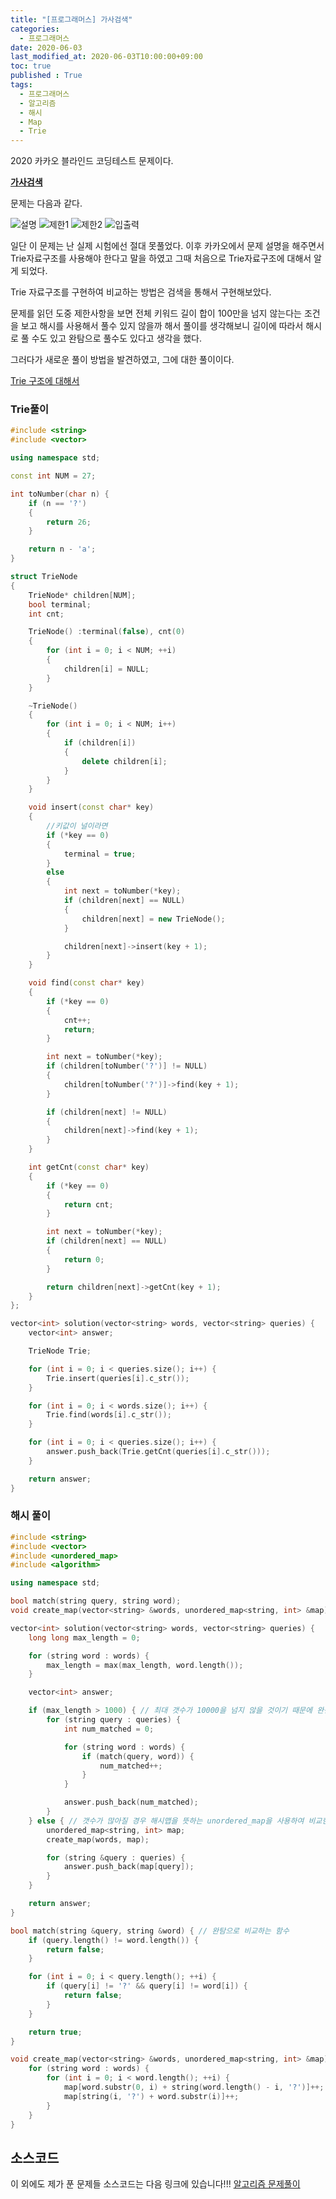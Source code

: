 ```yaml
---
title: "[프로그래머스] 가사검색"
categories: 
  - 프로그래머스
date: 2020-06-03
last_modified_at: 2020-06-03T10:00:00+09:00
toc: true
published : True
tags: 
  - 프로그래머스
  - 알고리즘
  - 해시
  - Map
  - Trie
---
```


2020 카카오 블라인드 코딩테스트 문제이다. 

**[가사검색](https://programmers.co.kr/learn/courses/30/lessons/60060)**

문제는 다음과 같다. 

![설명](/assets/images/프로그래머스/가사검색_문제.png)
![제한1](/assets/images/프로그래머스/가사검색_제한사항1.png)
![제한2](/assets/images/프로그래머스/가사검색_제한사항2.png)
![입출력](/assets/images/프로그래머스/가사검색_입출력.png)


일단 이 문제는 난 실제 시험에선 절대 못풀었다. 이후 카카오에서 문제 설명을 해주면서 Trie자료구조를 사용해야 한다고 말을 하였고 그때 처음으로 Trie자료구조에 대해서 알게 되었다. 

Trie 자료구조를 구현하여 비교하는 방법은 검색을 통해서 구현해보았다. 

문제를 읽던 도중 제한사항을 보면 전체 키워드 길이 합이 100만을 넘지 않는다는 조건을 보고 해시를 사용해서 풀수 있지 않을까 해서 풀이를 생각해보니 길이에 따라서 해시로 풀 수도 있고 완탐으로 풀수도 있다고 생각을 했다. 

그러다가 새로운 풀이 방법을 발견하였고, 그에 대한 풀이이다. 

[Trie 구조에 대해서](https://jooyoung1121.github.io/%EC%9E%90%EB%A3%8C%EA%B5%AC%EC%A1%B0/Trie/)

### Trie풀이
```cpp
#include <string>
#include <vector>

using namespace std;

const int NUM = 27;

int toNumber(char n) {
	if (n == '?')
	{
		return 26;
	}

	return n - 'a';
}

struct TrieNode
{
	TrieNode* children[NUM];
	bool terminal;
	int cnt;

	TrieNode() :terminal(false), cnt(0)
	{
		for (int i = 0; i < NUM; ++i)
		{
			children[i] = NULL;
		}
	}

	~TrieNode()
	{
		for (int i = 0; i < NUM; i++)
		{
			if (children[i])
			{
				delete children[i];
			}
		}
	}

	void insert(const char* key)
	{
		//키값이 널이라면
		if (*key == 0)
		{
			terminal = true;
		}
		else
		{
			int next = toNumber(*key);
			if (children[next] == NULL)
			{
				children[next] = new TrieNode();
			}

			children[next]->insert(key + 1);
		}
	}

	void find(const char* key)
	{
		if (*key == 0)
		{
			cnt++;
			return;
		}

		int next = toNumber(*key);
		if (children[toNumber('?')] != NULL)
		{
			children[toNumber('?')]->find(key + 1);
		}

		if (children[next] != NULL)
		{
			children[next]->find(key + 1);
		}
	}

	int getCnt(const char* key)
	{
		if (*key == 0)
		{
			return cnt;
		}

		int next = toNumber(*key);
		if (children[next] == NULL)
		{
			return 0;
		}

		return children[next]->getCnt(key + 1);
	}
};

vector<int> solution(vector<string> words, vector<string> queries) {
	vector<int> answer;

	TrieNode Trie;

	for (int i = 0; i < queries.size(); i++) {
		Trie.insert(queries[i].c_str());
	}

	for (int i = 0; i < words.size(); i++) {
		Trie.find(words[i].c_str());
	}

	for (int i = 0; i < queries.size(); i++) {
		answer.push_back(Trie.getCnt(queries[i].c_str()));
	}

	return answer;
}

```

### 해시 풀이
```cpp
#include <string>
#include <vector>
#include <unordered_map>
#include <algorithm>

using namespace std;

bool match(string query, string word);
void create_map(vector<string> &words, unordered_map<string, int> &map);

vector<int> solution(vector<string> words, vector<string> queries) {
    long long max_length = 0;

    for (string word : words) {
        max_length = max(max_length, word.length());
    }

    vector<int> answer;

    if (max_length > 1000) { // 최대 갯수가 10000을 넘지 않을 것이기 때문에 완전탐색이 가능하다. 
        for (string query : queries) {
            int num_matched = 0;

            for (string word : words) {
                if (match(query, word)) {
                    num_matched++;
                }
            }

            answer.push_back(num_matched);
        }
    } else { // 갯수가 많아질 경우 해시맵을 뜻하는 unordered_map을 사용하여 비교한다. 
        unordered_map<string, int> map;
        create_map(words, map);

        for (string &query : queries) {
            answer.push_back(map[query]);
        }
    }

    return answer;
}

bool match(string &query, string &word) { // 완탐으로 비교하는 함수 
    if (query.length() != word.length()) {
        return false;
    }

    for (int i = 0; i < query.length(); ++i) {
        if (query[i] != '?' && query[i] != word[i]) {
            return false;
        }
    }

    return true;
}

void create_map(vector<string> &words, unordered_map<string, int> &map) { // 해시 생성
    for (string word : words) {
        for (int i = 0; i < word.length(); ++i) {
            map[word.substr(0, i) + string(word.length() - i, '?')]++;
            map[string(i, '?') + word.substr(i)]++;
        }
    }
}

```



## 소스코드
이 외에도 제가 푼 문제들 소스코드는 다음 링크에 있습니다!!!
[알고리즘 문제풀이](https://github.com/JooYoung1121/CodingTest_Algorithm)
